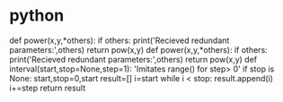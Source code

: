 # python
def power(x,y,*others):
     if others:
         print('Recieved redundant parameters:',others)
     return pow(x,y)
def power(x,y,*others):
     if others:
         print('Recieved redundant parameters:',others)
     return pow(x,y)
def interval(start,stop=None,step=1):
     'Imitates range() for step> 0'
     if stop is None:
         start,stop=0,start
     result=[]
     i=start
     while i < stop:
         result.append(i)
         i+=step
     return result
